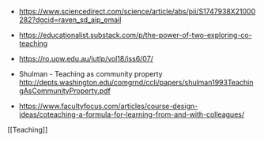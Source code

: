   - https://www.sciencedirect.com/science/article/abs/pii/S1747938X21000282?dgcid=raven_sd_aip_email
  - https://educationalist.substack.com/p/the-power-of-two-exploring-co-teaching
  - https://ro.uow.edu.au/jutlp/vol18/iss6/07/

  - Shulman - Teaching as community property
    http://depts.washington.edu/comgrnd/ccli/papers/shulman1993TeachingAsCommunityProperty.pdf

  - https://www.facultyfocus.com/articles/course-design-ideas/coteaching-a-formula-for-learning-from-and-with-colleagues/

[[Teaching]]